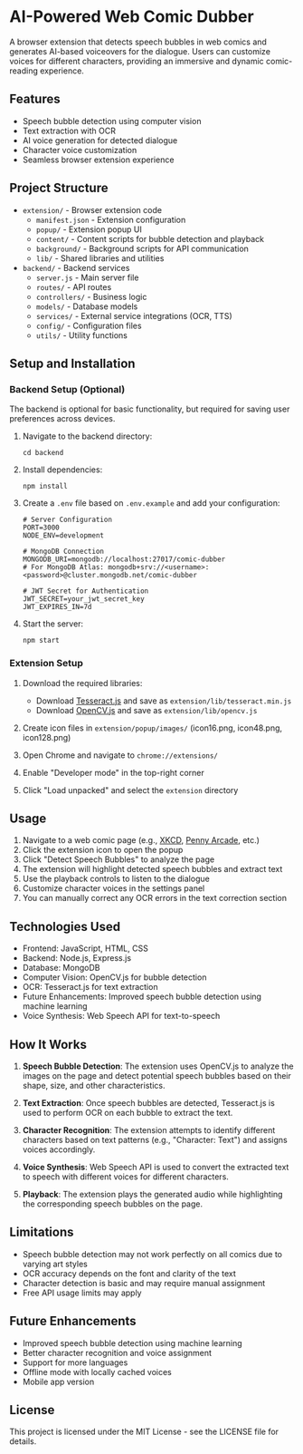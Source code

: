 # AI-Powered Web Comic Dubber

A browser extension that detects speech bubbles in web comics and generates AI-based voiceovers for the dialogue. Users can customize voices for different characters, providing an immersive and dynamic comic-reading experience.

## Features

-   Speech bubble detection using computer vision
-   Text extraction with OCR
-   AI voice generation for detected dialogue
-   Character voice customization
-   Seamless browser extension experience

## Project Structure

-   `extension/` - Browser extension code
    -   `manifest.json` - Extension configuration
    -   `popup/` - Extension popup UI
    -   `content/` - Content scripts for bubble detection and playback
    -   `background/` - Background scripts for API communication
    -   `lib/` - Shared libraries and utilities
-   `backend/` - Backend services
    -   `server.js` - Main server file
    -   `routes/` - API routes
    -   `controllers/` - Business logic
    -   `models/` - Database models
    -   `services/` - External service integrations (OCR, TTS)
    -   `config/` - Configuration files
    -   `utils/` - Utility functions

## Setup and Installation

### Backend Setup (Optional)

The backend is optional for basic functionality, but required for saving user preferences across devices.

1. Navigate to the backend directory:

    ```
    cd backend
    ```

2. Install dependencies:

    ```
    npm install
    ```

3. Create a `.env` file based on `.env.example` and add your configuration:

    ```
    # Server Configuration
    PORT=3000
    NODE_ENV=development

    # MongoDB Connection
    MONGODB_URI=mongodb://localhost:27017/comic-dubber
    # For MongoDB Atlas: mongodb+srv://<username>:<password>@cluster.mongodb.net/comic-dubber

    # JWT Secret for Authentication
    JWT_SECRET=your_jwt_secret_key
    JWT_EXPIRES_IN=7d

    ```

4. Start the server:
    ```
    npm start
    ```

### Extension Setup

1. Download the required libraries:

    - Download [Tesseract.js](https://github.com/naptha/tesseract.js/tree/master/dist) and save as `extension/lib/tesseract.min.js`
    - Download [OpenCV.js](https://docs.opencv.org/3.4.0/opencv.js) and save as `extension/lib/opencv.js`

2. Create icon files in `extension/popup/images/` (icon16.png, icon48.png, icon128.png)

3. Open Chrome and navigate to `chrome://extensions/`

4. Enable "Developer mode" in the top-right corner

5. Click "Load unpacked" and select the `extension` directory

## Usage

1. Navigate to a web comic page (e.g., [XKCD](https://xkcd.com/), [Penny Arcade](https://www.penny-arcade.com/), etc.)
2. Click the extension icon to open the popup
3. Click "Detect Speech Bubbles" to analyze the page
4. The extension will highlight detected speech bubbles and extract text
5. Use the playback controls to listen to the dialogue
6. Customize character voices in the settings panel
7. You can manually correct any OCR errors in the text correction section

## Technologies Used

-   Frontend: JavaScript, HTML, CSS
-   Backend: Node.js, Express.js
-   Database: MongoDB
-   Computer Vision: OpenCV.js for bubble detection
-   OCR: Tesseract.js for text extraction
-   Future Enhancements: Improved speech bubble detection using machine learning
-   Voice Synthesis: Web Speech API for text-to-speech

## How It Works

1. **Speech Bubble Detection**: The extension uses OpenCV.js to analyze the images on the page and detect potential speech bubbles based on their shape, size, and other characteristics.

2. **Text Extraction**: Once speech bubbles are detected, Tesseract.js is used to perform OCR on each bubble to extract the text.

3. **Character Recognition**: The extension attempts to identify different characters based on text patterns (e.g., "Character: Text") and assigns voices accordingly.

4. **Voice Synthesis**: Web Speech API is used to convert the extracted text to speech with different voices for different characters.

5. **Playback**: The extension plays the generated audio while highlighting the corresponding speech bubbles on the page.

## Limitations

-   Speech bubble detection may not work perfectly on all comics due to varying art styles
-   OCR accuracy depends on the font and clarity of the text
-   Character detection is basic and may require manual assignment
-   Free API usage limits may apply

## Future Enhancements

-   Improved speech bubble detection using machine learning
-   Better character recognition and voice assignment
-   Support for more languages
-   Offline mode with locally cached voices
-   Mobile app version

## License

This project is licensed under the MIT License - see the LICENSE file for details.
